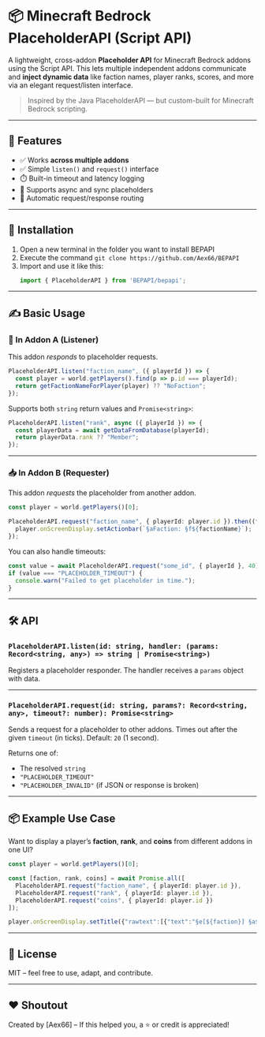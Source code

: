 # 📦 Minecraft Bedrock PlaceholderAPI (Script API)

A lightweight, cross-addon **Placeholder API** for Minecraft Bedrock addons using the Script API. This lets multiple independent addons communicate and **inject dynamic data** like faction names, player ranks, scores, and more via an elegant request/listen interface.

> Inspired by the Java PlaceholderAPI — but custom-built for Minecraft Bedrock scripting.

---

## 🚀 Features

- ✅ Works **across multiple addons**
- ✅ Simple `listen()` and `request()` interface
- ⏱️ Built-in timeout and latency logging
- 🧠 Supports async and sync placeholders
- 🔄 Automatic request/response routing

---

## 📁 Installation

1. Open a new terminal in the folder you want to install BEPAPI
2. Execute the command `git clone https://github.com/Aex66/BEPAPI`
3. Import and use it like this:
   ```ts
   import { PlaceholderAPI } from 'BEPAPI/bepapi';
   ```

---

## ✍️ Basic Usage

### 📨 In Addon A (Listener)

This addon *responds* to placeholder requests.

```ts
PlaceholderAPI.listen("faction_name", ({ playerId }) => {
  const player = world.getPlayers().find(p => p.id === playerId);
  return getFactionNameForPlayer(player) ?? "NoFaction";
});
```

Supports both `string` return values and `Promise<string>`:

```ts
PlaceholderAPI.listen("rank", async ({ playerId }) => {
  const playerData = await getDataFromDatabase(playerId);
  return playerData.rank ?? "Member";
});
```

---

### 📥 In Addon B (Requester)

This addon *requests* the placeholder from another addon.

```ts
const player = world.getPlayers()[0];

PlaceholderAPI.request("faction_name", { playerId: player.id }).then((factionName) => {
  player.onScreenDisplay.setActionbar(`§aFaction: §f${factionName}`);
});
```

You can also handle timeouts:
```ts
const value = await PlaceholderAPI.request("some_id", { playerId }, 40);
if (value === "PLACEHOLDER_TIMEOUT") {
  console.warn("Failed to get placeholder in time.");
}
```

---

## 🛠️ API

### `PlaceholderAPI.listen(id: string, handler: (params: Record<string, any>) => string | Promise<string>)`

Registers a placeholder responder. The handler receives a `params` object with data.

---

### `PlaceholderAPI.request(id: string, params?: Record<string, any>, timeout?: number): Promise<string>`

Sends a request for a placeholder to other addons. Times out after the given `timeout` (in ticks). Default: `20` (1 second).

Returns one of:
- The resolved `string`
- `"PLACEHOLDER_TIMEOUT"`
- `"PLACEHOLDER_INVALID"` (if JSON or response is broken)

---

## 📦 Example Use Case

Want to display a player’s **faction**, **rank**, and **coins** from different addons in one UI?

```ts
const player = world.getPlayers()[0];

const [faction, rank, coins] = await Promise.all([
  PlaceholderAPI.request("faction_name", { playerId: player.id }),
  PlaceholderAPI.request("rank", { playerId: player.id }),
  PlaceholderAPI.request("coins", { playerId: player.id })
]);

player.onScreenDisplay.setTitle({"rawtext":[{"text":"§e[${faction}] §a${rank} §7- §6${coins} Coins"}]});
```

---

## 📜 License

MIT – feel free to use, adapt, and contribute.

---

## ❤️ Shoutout

Created by [Aex66] – If this helped you, a ⭐️ or credit is appreciated!
